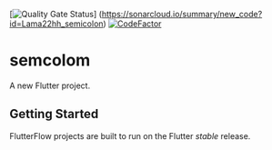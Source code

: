 [![Quality Gate Status](https://sonarcloud.io/api/project_badges/measure?project=Lama22hh_semicolon&metric=alert_status)]
(https://sonarcloud.io/summary/new_code?id=Lama22hh_semicolon)
[![CodeFactor](https://www.codefactor.io/repository/github/lama22hh/semicolon/badge)](https://www.codefactor.io/repository/github/lama22hh/semicolon)
# semcolom

A new Flutter project.

## Getting Started

FlutterFlow projects are built to run on the Flutter _stable_ release.
